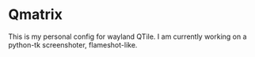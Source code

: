 # Qmatrix 
This is my personal config for wayland QTile. I am currently working on a python-tk screenshoter, flameshot-like.
